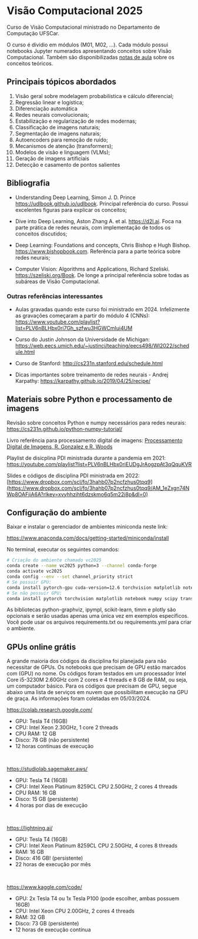 # Visão Computacional 2025

Curso de Visão Computacional ministrado no Departamento de Computação UFSCar. 

O curso é dividio em módulos (M01, M02, ...). Cada módulo possui notebooks Jupyter numerados apresentando conceitos sobre Visão Computacional. Também são disponibilizadas [notas de aula](<Notas de Aula.pdf>) sobre os conceitos teóricos.

## Principais tópicos abordados

1. Visão geral sobre modelagem probabilística e cálculo diferencial;
2. Regressão linear e logística;
3. Diferenciação automática
4. Redes neurais convolucionais;
5. Estabilização e regularização de redes modernas;
6. Classificação de imagens naturais;
7. Segmentação de imagens naturais;
8. Autoencoders para remoção de ruído;
9. Mecanismos de atenção (transformers);
10. Modelos de visão e linguagem (VLMs);
11. Geração de imagens artificiais
12. Detecção e casamento de pontos salientes

## Bibliografia

* Understanding Deep Learning, Simon J. D. Prince
https://udlbook.github.io/udlbook. Principal referência do curso. Possui excelentes figuras para explicar os conceitos;

* Dive into Deep Learning, Aston Zhang A. et al. https://d2l.ai. Foca na parte prática de redes neurais, com implementação de todos os conceitos discutidos;

* Deep Learning: Foundations and concepts, Chris Bishop e Hugh Bishop. https://www.bishopbook.com. Referência para a parte teórica sobre redes neurais;

* Computer Vision: Algorithms and Applications, Richard Szeliski. https://szeliski.org/Book. De longe a principal referência sobre todas as subáreas de Visão Computacional.

### Outras referências interessantes

* Aulas gravadas quando este curso foi ministrado em 2024. Infelizmente as gravações começaram a partir do módulo 4 (CNNs): https://www.youtube.com/playlist?list=PLV6nBLHbx0ri7Gh_szfwu3HGWCmIui4UM

* Curso do Justin Johnson da Universidade de Michigan: https://web.eecs.umich.edu/~justincj/teaching/eecs498/WI2022/schedule.html

* Curso de Stanford: http://cs231n.stanford.edu/schedule.html

* Dicas importantes sobre treinamento de redes neurais - Andrej Karpathy: https://karpathy.github.io/2019/04/25/recipe/

## Materiais sobre Python e processamento de imagens

Revisão sobre conceitos Python e numpy necessários para redes neurais: https://cs231n.github.io/python-numpy-tutorial/

Livro referência para processamento digital de imagens: [Processamento Digital de Imagens, R. Gonzalez e R. Woods](https://www.amazon.com.br/Processamento-digital-imagens-Rafael-Gonzalez/dp/8576054019)

Playlist de disicplina PDI ministrada durante a pandemia em 2021: https://youtube.com/playlist?list=PLV6nBLHbx0riEUDgJrAogzpAt3qQquKVR

Slides e códigos de disciplina PDI ministrada em 2022: [https://www.dropbox.com/scl/fo/3hahb07p2ncfzhus0tpq9](https://www.dropbox.com/scl/fo/3hahb07p2ncfzhus0tpq9/AM_1eZxgn74NWp8OAFjiA6A?rlkey=xvyhhzjht6dzskmo6q5m22j8p&dl=0)

## Configuração do ambiente

Baixar e instalar o gerenciador de ambientes miniconda neste link:

https://www.anaconda.com/docs/getting-started/miniconda/install

No terminal, executar os seguintes comandos:

```bash
# Criação do ambiente chamado vc2025
conda create --name vc2025 python=3 --channel conda-forge
conda activate vc2025
conda config --env --set channel_priority strict
# Se possuir GPU:
conda install pytorch-gpu cuda-version=12.6 torchvision matplotlib notebook numpy scipy transformers diffusers accelerate python-graphviz ipympl scikit-learn timm plotly
# Se não possuir GPU:
conda install pytorch torchvision matplotlib notebook numpy scipy transformers diffusers accelerate python-graphviz ipympl scikit-learn timm plotly
```

As bibliotecas python-graphviz, ipympl, scikit-learn, timm e plotly são opcionais e serão usadas apenas uma única vez em exemplos específicos. Você pode usar os arquivos requirements.txt ou requirements.yml para criar o ambiente. 

## GPUs online grátis

A grande maioria dos códigos da disciplina foi planejada para não necessitar de GPUs. Os notebooks que precisam de GPU estão marcados com (GPU) no nome. Os códigos foram testados em um processador Intel Core i5-3230M 2.60GHz com 2 cores e 4 threads e 8 GB de RAM, ou seja, um computador básico. Para os códigos que precisam de GPU, segue abaixo uma lista de serviços em nuvem que possibilitam execução na GPU de graça. As informações foram coletadas em 05/03/2024.

https://colab.research.google.com/
* GPU: Tesla T4 (16GB)
* CPU: Intel Xeon 2.30GHz, 1 core 2 threads
* CPU RAM: 12 GB
* Disco: 78 GB (não persistente)
* 12 horas contínuas de execução

<br/>

https://studiolab.sagemaker.aws/
* GPU: Tesla T4 (16GB)
* CPU: Intel Xeon Platinum 8259CL CPU 2.50GHz, 2 cores 4 threads
* CPU RAM: 16 GB
* Disco: 15 GB (persistente)
* 4 horas por dias de execução

<br/>

https://lightning.ai/
* GPU: Tesla T4 (16GB)
* CPU: Intel Xeon Platinum 8259CL CPU 2.50GHz, 4 cores 8 threads
* RAM: 16 GB
* Disco: 416 GB! (persistente)
* 22 horas de execução por mês

<br/>

https://www.kaggle.com/code/
* GPU: 2x Tesla T4 ou 1x Tesla P100 (pode escolher, ambas possuem 16GB)
* CPU: Intel Xeon CPU 2.00GHz, 2 cores 4 threads
* RAM: 32 GB
* Disco: 73 GB (persistente)
* 12 horas de execução contínua